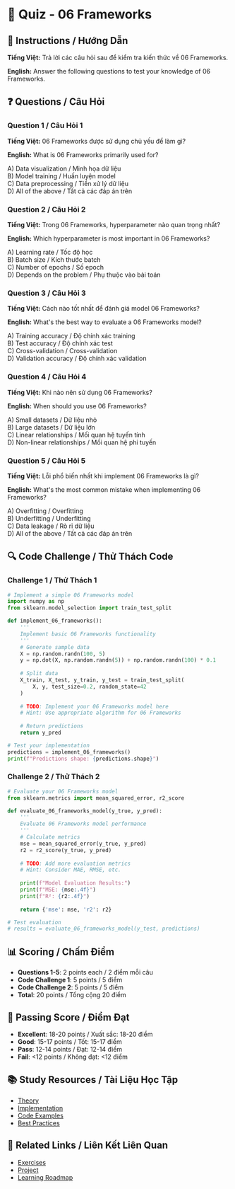 # 🧠 Quiz - 06 Frameworks

## 📝 Instructions / Hướng Dẫn

**Tiếng Việt:** Trả lời các câu hỏi sau để kiểm tra kiến thức về 06 Frameworks.

**English:** Answer the following questions to test your knowledge of 06 Frameworks.

## ❓ Questions / Câu Hỏi

### Question 1 / Câu Hỏi 1
**Tiếng Việt:** 06 Frameworks được sử dụng chủ yếu để làm gì?

**English:** What is 06 Frameworks primarily used for?

A) Data visualization / Minh họa dữ liệu  
B) Model training / Huấn luyện model  
C) Data preprocessing / Tiền xử lý dữ liệu  
D) All of the above / Tất cả các đáp án trên

### Question 2 / Câu Hỏi 2
**Tiếng Việt:** Trong 06 Frameworks, hyperparameter nào quan trọng nhất?

**English:** Which hyperparameter is most important in 06 Frameworks?

A) Learning rate / Tốc độ học  
B) Batch size / Kích thước batch  
C) Number of epochs / Số epoch  
D) Depends on the problem / Phụ thuộc vào bài toán

### Question 3 / Câu Hỏi 3
**Tiếng Việt:** Cách nào tốt nhất để đánh giá model 06 Frameworks?

**English:** What's the best way to evaluate a 06 Frameworks model?

A) Training accuracy / Độ chính xác training  
B) Test accuracy / Độ chính xác test  
C) Cross-validation / Cross-validation  
D) Validation accuracy / Độ chính xác validation

### Question 4 / Câu Hỏi 4
**Tiếng Việt:** Khi nào nên sử dụng 06 Frameworks?

**English:** When should you use 06 Frameworks?

A) Small datasets / Dữ liệu nhỏ  
B) Large datasets / Dữ liệu lớn  
C) Linear relationships / Mối quan hệ tuyến tính  
D) Non-linear relationships / Mối quan hệ phi tuyến

### Question 5 / Câu Hỏi 5
**Tiếng Việt:** Lỗi phổ biến nhất khi implement 06 Frameworks là gì?

**English:** What's the most common mistake when implementing 06 Frameworks?

A) Overfitting / Overfitting  
B) Underfitting / Underfitting  
C) Data leakage / Rò rỉ dữ liệu  
D) All of the above / Tất cả các đáp án trên

## 🔍 Code Challenge / Thử Thách Code

### Challenge 1 / Thử Thách 1
```python
# Implement a simple 06 Frameworks model
import numpy as np
from sklearn.model_selection import train_test_split

def implement_06_frameworks():
    '''
    Implement basic 06 Frameworks functionality
    '''
    # Generate sample data
    X = np.random.randn(100, 5)
    y = np.dot(X, np.random.randn(5)) + np.random.randn(100) * 0.1
    
    # Split data
    X_train, X_test, y_train, y_test = train_test_split(
        X, y, test_size=0.2, random_state=42
    )
    
    # TODO: Implement your 06 Frameworks model here
    # Hint: Use appropriate algorithm for 06 Frameworks
    
    # Return predictions
    return y_pred

# Test your implementation
predictions = implement_06_frameworks()
print(f"Predictions shape: {predictions.shape}")
```

### Challenge 2 / Thử Thách 2
```python
# Evaluate your 06 Frameworks model
from sklearn.metrics import mean_squared_error, r2_score

def evaluate_06_frameworks_model(y_true, y_pred):
    '''
    Evaluate 06 Frameworks model performance
    '''
    # Calculate metrics
    mse = mean_squared_error(y_true, y_pred)
    r2 = r2_score(y_true, y_pred)
    
    # TODO: Add more evaluation metrics
    # Hint: Consider MAE, RMSE, etc.
    
    print(f"Model Evaluation Results:")
    print(f"MSE: {mse:.4f}")
    print(f"R²: {r2:.4f}")
    
    return {'mse': mse, 'r2': r2}

# Test evaluation
# results = evaluate_06_frameworks_model(y_test, predictions)
```

## 📊 Scoring / Chấm Điểm

- **Questions 1-5**: 2 points each / 2 điểm mỗi câu
- **Code Challenge 1**: 5 points / 5 điểm
- **Code Challenge 2**: 5 points / 5 điểm
- **Total**: 20 points / Tổng cộng 20 điểm

## 🎯 Passing Score / Điểm Đạt

- **Excellent**: 18-20 points / Xuất sắc: 18-20 điểm
- **Good**: 15-17 points / Tốt: 15-17 điểm  
- **Pass**: 12-14 points / Đạt: 12-14 điểm
- **Fail**: <12 points / Không đạt: <12 điểm

## 📚 Study Resources / Tài Liệu Học Tập

- [Theory](./THEORY_06_frameworks.md)
- [Implementation](./IMPLEMENTATION_06_frameworks.md)
- [Code Examples](./CODE_EXAMPLES_06_frameworks.md)
- [Best Practices](./BEST_PRACTICES_06_frameworks.md)

## 🔗 Related Links / Liên Kết Liên Quan

- [Exercises](./EXERCISES_06_frameworks.md)
- [Project](./PROJECT_06_frameworks.md)
- [Learning Roadmap](./LEARNING_ROADMAP_06_frameworks.md)
